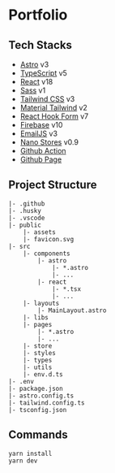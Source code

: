 # Portfolio

## Tech Stacks

- [Astro]() v3
- [TypeScript]() v5
- [React]() v18
- [Sass]() v1
- [Tailwind CSS]() v3
- [Material Tailwind]() v2
- [React Hook Form]() v7
- [Firebase]() v10
- [EmailJS]() v3
- [Nano Stores]() v0.9
- [Github Action]()
- [Github Page]()

## Project Structure

```shell
|- .github
|- .husky
|- .vscode
|- public
    |- assets
    |- favicon.svg
|- src
    |- components
        |- astro
            |- *.astro
            |- ...
        |- react
            |- *.tsx
            |- ...
    |- layouts
        |- MainLayout.astro
    |- libs
    |- pages
        |- *.astro
        |- ...
    |- store
    |- styles
    |- types
    |- utils
    |- env.d.ts
|- .env
|- package.json
|- astro.config.ts
|- tailwind.config.ts
|- tsconfig.json
```

## Commands

```shell
yarn install
yarn dev
```
